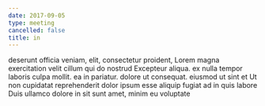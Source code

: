 ```yaml
---
date: 2017-09-05
type: meeting
cancelled: false
title: in
---
```

deserunt officia veniam, elit, consectetur proident, Lorem magna exercitation velit cillum qui do nostrud Excepteur aliqua. ex nulla tempor laboris culpa mollit. ea in pariatur. dolore ut consequat. eiusmod ut sint et Ut non cupidatat reprehenderit dolor ipsum esse aliquip fugiat ad in quis labore Duis ullamco dolore in sit sunt amet, minim eu voluptate